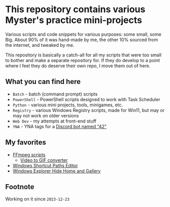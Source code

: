 # This repository contains various Myster's practice mini-projects
Various scripts and code snippets for various purposes: some small, some Big.
About 90% of it was hand-made by me, the other 10% sourced from the internet, and tweaked by me.

This repository is basically a catch-all for all my scripts that were too small to bother and make a separate repository for.
If they do develop to a point where I feel they do deserve their own repo, I move them out of here.

## What you can find here
- `Batch` - batch (command prompt) scripts
- `PowerShell` - PowerShell scripts designed to work with Task Scheduler
- `Python` - various mini projects, tools, minigames, etc.
- `Registry` - various Windows Registry scripts, made for Win11, but may or may not work on older versions
- `Web Dev` - my attempts at front-end stuff
- `YNA` - YNA tags for a [Discord bot named "42"](https://42.rockett.space/)

## My favorites
- [FFmpeg scripts](Python/Tools/ffmpeg_scripts)
    - [Video to GIF converter](Python/Tools/ffmpeg_scripts/ffmpeg_video_to_gif.py)
- [Windows Shortcut Paths Editor](Python/Tools/windows_shortcut_path_editor)
- [Windows Explorer Hide Home and Gallery](Registry/Win11HomeAndGallery_OFF-update23H2-KB5037853.reg)

## Footnote
Working on it since `2023-12-23`
